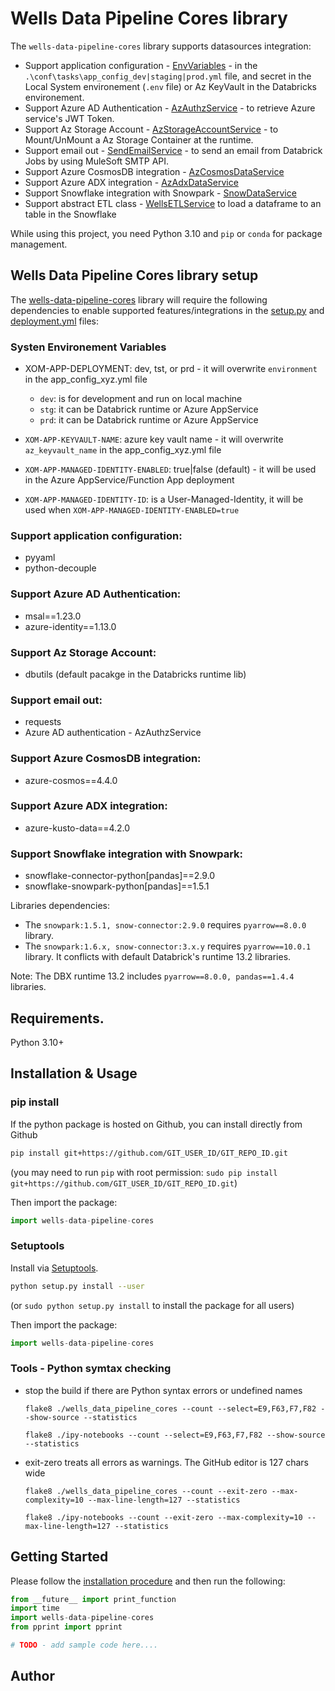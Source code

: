 # Wells Data Pipeline Cores library

The `wells-data-pipeline-cores` library supports datasources  integration:
- Support application configuration - [EnvVariables](https://github.com/ExxonMobil/wells-data-pipeline-cores/blob/develop/wells_data_pipeline_cores/commons/env_variables.py) - in the `.\conf\tasks\app_config_dev|staging|prod.yml` file, and secret in the Local System environement (`.env` file) or Az KeyVault in the Databricks environement.
- Support Azure AD Authentication - [AzAuthzService](https://github.com/ExxonMobil/wells-data-pipeline-cores/blob/develop/wells_data_pipeline_cores/services/cores/az_ad_authz_service.py) - to retrieve Azure service's JWT Token.
- Support Az Storage Account - [AzStorageAccountService](https://github.com/ExxonMobil/wells-data-pipeline-cores/blob/develop/wells_data_pipeline_cores/services/cores/az_storage_account_service.py) - to Mount/UnMount a Az Storage Container at the runtime.
- Support email out - [SendEmailService](https://github.com/ExxonMobil/wells-data-pipeline-cores/blob/develop/wells_data_pipeline_cores/services/cores/send_email_service.py) - to send an email from Databrick Jobs by using MuleSoft SMTP API.
- Support Azure CosmosDB integration - [AzCosmosDataService](https://github.com/ExxonMobil/wells-data-pipeline-cores/blob/develop/wells_data_pipeline_cores/services/cosmos/az_cosmos_data_service.py)
- Support Azure ADX integration - [AzAdxDataService](https://github.com/ExxonMobil/wells-data-pipeline-cores/blob/develop/wells_data_pipeline_cores/services/adx/az_adx_data_service.py)
- Support Snowflake integration with Snowpark - [SnowDataService](https://github.com/ExxonMobil/wells-data-pipeline-cores/blob/develop/wells_data_pipeline_cores/services/snow/snow_data_service.py)
- Support abstract ETL class - [WellsETLService](https://github.com/ExxonMobil/wells-data-pipeline-cores/blob/develop/wells_data_pipeline_cores/services/etl/wells_etl_service.py) to load a dataframe to an table in the Snowflake

While using this project, you need Python 3.10 and `pip` or `conda` for package management.

## Wells Data Pipeline Cores library setup

The [wells-data-pipeline-cores](https://github.com/ExxonMobil/wells-data-pipeline-cores) library will require the following dependencies to enable supported features/integrations in the [setup.py](./setup.py) and [deployment.yml](./conf/deployment.yml) files:

### Systen Environement Variables 

- XOM-APP-DEPLOYMENT: dev, tst, or prd - it will overwrite `environment` in the app_config_xyz.yml file
    - `dev`: is for development and run on local machine
    - `stg`: it can be Databrick runtime or Azure AppService
    - `prd`: it can be Databrick runtime or Azure AppService

- `XOM-APP-KEYVAULT-NAME`: azure key vault name - it will overwrite `az_keyvault_name` in the app_config_xyz.yml file
- `XOM-APP-MANAGED-IDENTITY-ENABLED`: true|false (default) - it will be used in the Azure AppService/Function App deployment
- `XOM-APP-MANAGED-IDENTITY-ID`: is a User-Managed-Identity, it will be used when `XOM-APP-MANAGED-IDENTITY-ENABLED=true`


### Support application configuration:
- pyyaml
- python-decouple

### Support Azure AD Authentication:
- msal==1.23.0
- azure-identity==1.13.0

### Support Az Storage Account:
- dbutils (default pacakge in the Databricks runtime lib)

### Support email out:
- requests
- Azure AD authentication - AzAuthzService

### Support Azure CosmosDB integration:
- azure-cosmos==4.4.0

### Support Azure ADX integration:
- azure-kusto-data==4.2.0

### Support Snowflake integration with Snowpark:
- snowflake-connector-python[pandas]==2.9.0
- snowflake-snowpark-python[pandas]==1.5.1

Libraries dependencies:

- The `snowpark:1.5.1, snow-connector:2.9.0` requires `pyarrow==8.0.0` library.
- The `snowpark:1.6.x, snow-connector:3.x.y` requires `pyarrow==10.0.1` library. It conflicts with default Databrick's runtime 13.2 libraries.

Note: The DBX runtime 13.2 includes `pyarrow==8.0.0, pandas==1.4.4` libraries.

## Requirements.

Python 3.10+

## Installation & Usage
### pip install

If the python package is hosted on Github, you can install directly from Github

```sh
pip install git+https://github.com/GIT_USER_ID/GIT_REPO_ID.git
```
(you may need to run `pip` with root permission: `sudo pip install git+https://github.com/GIT_USER_ID/GIT_REPO_ID.git`)

Then import the package:
```python
import wells-data-pipeline-cores
```

### Setuptools

Install via [Setuptools](http://pypi.python.org/pypi/setuptools).

```sh
python setup.py install --user
```
(or `sudo python setup.py install` to install the package for all users)

Then import the package:
```python
import wells-data-pipeline-cores
```

### Tools - Python symtax checking

- stop the build if there are Python syntax errors or undefined names

    ```
    flake8 ./wells_data_pipeline_cores --count --select=E9,F63,F7,F82 --show-source --statistics

    flake8 ./ipy-notebooks --count --select=E9,F63,F7,F82 --show-source --statistics
    ```

- exit-zero treats all errors as warnings. The GitHub editor is 127 chars wide

    ```
    flake8 ./wells_data_pipeline_cores --count --exit-zero --max-complexity=10 --max-line-length=127 --statistics

    flake8 ./ipy-notebooks --count --exit-zero --max-complexity=10 --max-line-length=127 --statistics
    ```

## Getting Started

Please follow the [installation procedure](#installation--usage) and then run the following:

```python
from __future__ import print_function
import time
import wells-data-pipeline-cores
from pprint import pprint

# TODO - add sample code here....

```

## Author


